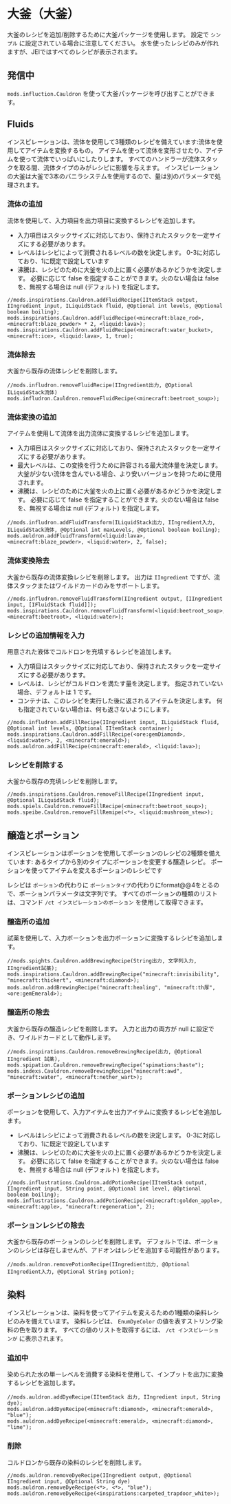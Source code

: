 # 大釜（大釜）

大釜のレシピを追加/削除するために大釜パッケージを使用します。 設定で `シンプル` に設定されている場合に注意してください。 水を使ったレシピのみが作れますが、JEIではすべてのレシピが表示されます。

## 発信中

`mods.influction.Cauldron` を使って大釜パッケージを呼び出すことができます。

## Fluids

インスピレーションは、流体を使用して3種類のレシピを備えています:流体を使用してアイテムを変換するもの。 アイテムを使って流体を変形させたり、アイテムを使って流体でいっぱいにしたりします。 すべてのハンドラーが流体スタックを取る間、流体タイプのみがレシピに影響を与えます。 インスピレーションの大釜は大釜で3本のバニラシステムを使用するので、量は別のパラメータで処理されます。

### 流体の追加

流体を使用して、入力項目を出力項目に変換するレシピを追加します。

* 入力項目はスタックサイズに対応しており、保持されたスタックを一定サイズにする必要があります。
* レベルはレシピによって消費されるレベルの数を決定します。 0-3に対応しており、1に既定で設定しています
* 沸騰は、レシピのために大釜を火の上に置く必要があるかどうかを決定します。 必要に応じて false を指定することができます。火のない場合は false を、無視する場合は null (デフォルト) を指定します。

```zenscript
//mods.inspirations.Cauldron.addFluidRecipe(IItemStack output, IIngredient input, ILiquidStack fluid, @Optional int levels, @Optional boolean boiling);
mods.inspirations.Cauldron.addFluidRecipe(<minecraft:blaze_rod>, <minecraft:blaze_powder> * 2, <liquid:lava>);
mods.inspirations.Cauldron.addFluidRecipe(<minecraft:water_bucket>, <minecraft:ice>, <liquid:lava>, 1, true);
```

### 流体除去

大釜から既存の流体レシピを削除します。

```zenscript
//mods.infludron.removeFluidRecipe(IIngredient出力, @Optional ILiquidStack流体)
mods.infludron.Cauldron.removeFluidRecipe(<minecraft:beetroot_soup>);
```

### 流体変換の追加

アイテムを使用して流体を出力流体に変換するレシピを追加します。

* 入力項目はスタックサイズに対応しており、保持されたスタックを一定サイズにする必要があります。
* 最大レベルは、この変換を行うために許容される最大流体量を決定します。 大釜が少ない流体を含んでいる場合、より安いバージョンを持つために使用されます。
* 沸騰は、レシピのために大釜を火の上に置く必要があるかどうかを決定します。 必要に応じて false を指定することができます。火のない場合は false を、無視する場合は null (デフォルト) を指定します。

```zenscript
//mods.infludron.addFluidTransform(ILiquidStack出力, IIngredient入力, ILiquidStack流体, @Optional int maxLevels, @Optional boolean boiling);
mods.auldron.addFluidTransform(<liquid:lava>, <minecraft:blaze_powder>, <liquid:water>, 2, false);
```

### 流体変換除去

大釜から既存の流体変換レシピを削除します。 出力は `IIngredient` ですが、流体スタックまたはワイルドカードのみをサポートします。

```zenscript
//mods.infludron.removeFluidTransform(IIngredient output, [IIngredient input, [IFluidStack fluid]]);
mods.inspirations.Cauldron.removeFluidTransform(<liquid:beetroot_soup>, <minecraft:beetroot>, <liquid:water>);
```

### レシピの追加情報を入力

用意された液体でコルドロンを充填するレシピを追加します。

* 入力項目はスタックサイズに対応しており、保持されたスタックを一定サイズにする必要があります。
* レベルは、レシピがコルドロンを満たす量を決定します。 指定されていない場合、デフォルトは 1 です。
* コンテナは、このレシピを実行した後に返されるアイテムを決定します。 何も指定されていない場合は、何も返さないようにします。

```zenscript
//mods.infludron.addFillRecipe(IIngredient input, ILiquidStack fluid, @Optional int levels, @Optional IItemStack container);
mods.inspirations.Cauldron.addFillRecipe(<ore:gemDiamond>, <liquid:water>, 2, <minecraft:emerald>);
mods.auldron.addFillRecipe(<minecraft:emerald>, <liquid:lava>);
```

### レシピを削除する

大釜から既存の充填レシピを削除します。

```zenscript
//mods.inspirations.Cauldron.removeFillRecipe(IIngredient input, @Optional ILiquidStack fluid);
mods.spiels.Cauldron.removeFillRecipe(<minecraft:beetroot_soup>);
mods.speibe.Cauldron.removeFillRemipe(<*>, <liquid:mushroom_stew>);
```

## 醸造とポーション

インスピレーションはポーションを使用してポーションのレシピの2種類を備えています: あるタイプから別のタイプにポーションを変更する醸造レシピ。 ポーションを使ってアイテムを変えるポーションのレシピです

レシピは `ポーション`の代わりに `ポーションタイプ`の代わりにformat@@4をとるので、ポーションパラメータは文字列です。 すべてのポーションの種類のリストは、コマンド `/ct インスピレーションのポーション` を使用して取得できます。

### 醸造所の追加

試薬を使用して、入力ポーションを出力ポーションに変換するレシピを追加します。

```zenscript
//mods.spights.Cauldron.addBrewingRecipe(String出力, 文字列入力, IIngredient試薬);
mods.inspirations.Cauldron.addBrewingRecipe("minecraft:invisibility", "minecraft:thickert", <minecraft:diamond>);
mods.auldron.addBrewingRecipe("minecraft:healing", "minecraft:th厚", <ore:gemEmerald>);
```

### 醸造所の除去

大釜から既存の醸造レシピを削除します。 入力と出力の両方が null に設定でき、ワイルドカードとして動作します。

```zenscript
//mods.inspirations.Cauldron.removeBrewingRecipe(出力, @Optional IIngredient 試薬),
mods.spipation.Cauldron.removeBrewingRecipe("spimations:haste");
mods.indexs.Cauldron.removeBrewingRecipe("minecraft:awd", "minecraft:water", <minecraft:nether_wart>);
```

### ポーションレシピの追加

ポーションを使用して、入力アイテムを出力アイテムに変換するレシピを追加します。

* レベルはレシピによって消費されるレベルの数を決定します。 0-3に対応しており、1に既定で設定しています
* 沸騰は、レシピのために大釜を火の上に置く必要があるかどうかを決定します。 必要に応じて false を指定することができます。火のない場合は false を、無視する場合は null (デフォルト) を指定します。

```zenscript
//mods.influstrations.Cauldron.addPotionRecipe(IItemStack output, IIngredient input, String point, @Optional int level, @Optional boolean boiling);
mods.influstrations.Cauldron.addPotionRecipe(<minecraft:golden_apple>, <minecraft:apple>, "minecraft:regeneration", 2); 
```

### ポーションレシピの除去

大釜から既存のポーションのレシピを削除します。 デフォルトでは、ポーションのレシピは存在しませんが、アドオンはレシピを追加する可能性があります。

```zenscript
//mods.auldron.removePotionRecipe(IIngredient出力, @Optional IIngredient入力, @Optional String potion);
```

## 染料

インスピレーションは、染料を使ってアイテムを変えるための1種類の染料レシピのみを備えています。 染料レシピは、 `EnumDyeColor` の値を表すストリング染料の色を取ります。 すべての値のリストを取得するには、 `/ct インスピレーションが` に表示されます。

### 追加中

染められた水の単一レベルを消費する染料を使用して、インプットを出力に変換するレシピを追加します。

```zenscript
//mods.auldron.addDyeRecipe(IItemStack 出力, IIngredient input, String dye);
mods.auldron.addDyeRecipe(<minecraft:diamond>, <minecraft:emerald>, "blue");
mods.auldron.addDyeRecipe(<minecraft:emerald>, <minecraft:diamond>, "lime");
```

### 削除

コルドロンから既存の染料のレシピを削除します。

```zenscript
//mods.auldron.removeDyeRecipe(IIngredient output, @Optional IIngredient input, @Optional String dye)
mods.auldron.removeDyeRecipe(<*>, <*>, "blue");
mods.auldron.removeDyeRecipe(<inspirations:carpeted_trapdoor_white>);
```